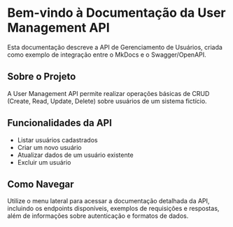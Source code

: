 # Bem-vindo à Documentação da User Management API

Esta documentação descreve a API de Gerenciamento de Usuários, criada como exemplo de integração entre o MkDocs e o Swagger/OpenAPI.

## Sobre o Projeto

A User Management API permite realizar operações básicas de CRUD (Create, Read, Update, Delete) sobre usuários de um sistema fictício.

## Funcionalidades da API

- Listar usuários cadastrados
- Criar um novo usuário
- Atualizar dados de um usuário existente
- Excluir um usuário

## Como Navegar

Utilize o menu lateral para acessar a documentação detalhada da API, incluindo os endpoints disponíveis, exemplos de requisições e respostas, além de informações sobre autenticação e formatos de dados.

